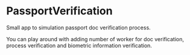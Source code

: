 # PassportVerification
Small app to simulation passport doc verification process.

You can play around with adding number of worker for doc verification, process verification and biometric information verification.
